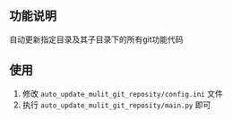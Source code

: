 ## 功能说明

自动更新指定目录及其子目录下的所有git功能代码

## 使用

1. 修改 `auto_update_mulit_git_reposity/config.ini` 文件
2. 执行 `auto_update_mulit_git_reposity/main.py` 即可